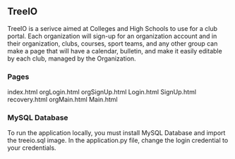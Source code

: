 ## TreeIO ##
TreeIO is a serivce aimed at Colleges and High Schools to use for a club portal. Each organization will sign-up for an organization account and in their organization, clubs, courses, sport teams, and any other group can make a page that will have a calendar, bulletin, and make it easily editable by each club, managed by the Organization.

### Pages ###
index.html
orgLogin.html
orgSignUp.html
Login.html
SignUp.html
recovery.html
orgMain.html
Main.html

### MySQL Database ###
To run the application locally, you must install  MySQL Database and import the treeio.sql image. In the application.py file, change the login credential to your credentials.